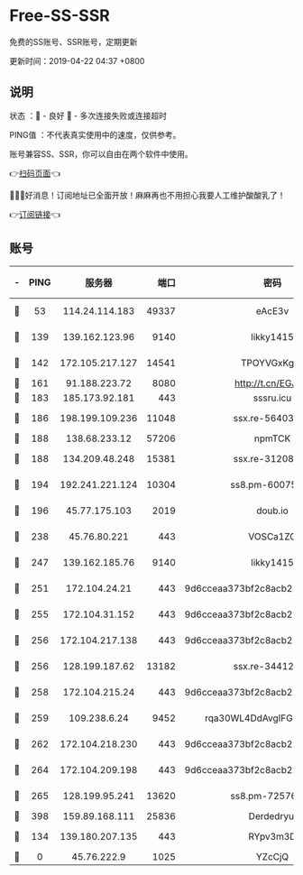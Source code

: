 # Free-SS-SSR

免费的SS账号、SSR账号，定期更新

更新时间：2019-04-22 04:37 +0800

## 说明

状态     ：🙂 - 良好 🙁 - 多次连接失败或连接超时

PING值   ：不代表真实使用中的速度，仅供参考。

账号兼容SS、SSR，你可以自由在两个软件中使用。

👉[扫码页面](https://liesauer.github.io/Free-SS-SSR/)👈

🎉🎉🎉好消息！订阅地址已全面开放！麻麻再也不用担心我要人工维护酸酸乳了！

👉[订阅链接](https://www.liesauer.net/yogurt/subscribe?ACCESS_TOKEN=DAYxR3mMaZAsaqUb)👈

## 账号

|-|PING|服务器|端口|密码|加密方式|区域|
|:----:|:----:|:-----:|-----:|:----:|:----:|:----:|
|🙂|53|114.24.114.183|49337|eAcE3v|chacha20-ietf|TW|
|🙂|139|139.162.123.96|9140|likky1415|aes-256-cfb|JP|
|🙂|142|172.105.217.127|14541|TPOYVGxKglpi|aes-256-cfb|JP|
|🙂|161|91.188.223.72|8080|http://t.cn/EGJIyrl|rc4-md5|RU|
|🙂|183|185.173.92.181|443|sssru.icu|rc4-md5|RU|
|🙂|186|198.199.109.236|11048|ssx.re-56403118|aes-256-cfb|US|
|🙂|188|138.68.233.12|57206|npmTCK|rc4-md5|US|
|🙂|188|134.209.48.248|15381|ssx.re-31208533|aes-256-cfb|US|
|🙂|194|192.241.221.124|10304|ss8.pm-60075022|aes-256-cfb|US|
|🙂|196|45.77.175.103|2019|doub.io|aes-128-ctr|SG|
|🙂|238|45.76.80.221|443|VOSCa1ZG|aes-256-cfb|DE|
|🙂|247|139.162.185.76|9140|likky1415|aes-256-cfb|DE|
|🙂|251|172.104.24.21|443|9d6cceaa373bf2c8acb22e60b6a58be6|aes-256-cfb|US|
|🙂|255|172.104.31.152|443|9d6cceaa373bf2c8acb22e60b6a58be6|aes-256-cfb|US|
|🙂|256|172.104.217.138|443|9d6cceaa373bf2c8acb22e60b6a58be6|aes-256-cfb|US|
|🙂|256|128.199.187.62|13182|ssx.re-34412069|aes-256-cfb|SG|
|🙂|258|172.104.215.24|443|9d6cceaa373bf2c8acb22e60b6a58be6|aes-256-cfb|US|
|🙂|259|109.238.6.24|9452|rqa30WL4DdAvgIFG6Fs3znzTa|aes-256-cfb|FR|
|🙂|262|172.104.218.230|443|9d6cceaa373bf2c8acb22e60b6a58be6|aes-256-cfb|US|
|🙂|264|172.104.209.198|443|9d6cceaa373bf2c8acb22e60b6a58be6|aes-256-cfb|US|
|🙂|265|128.199.95.241|13620|ss8.pm-72576399|aes-256-cfb|SG|
|🙂|398|159.89.168.111|25836|Derdedryuj|chacha20|IN|
|🙂|134|139.180.207.135|443|RYpv3m3D|aes-256-cfb|JP|
|🙁|0|45.76.222.9|1025|YZcCjQ|rc4-md5|JP|

